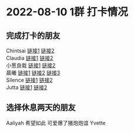 # 2022-08-10 1群 打卡情况
## 完成打卡的朋友
Chintsai [链接1](http://mmbiz.qpic.cn/mmbiz_jpg/fKBOEML39zokNjNUO7KicqfkZLpemJ3gBBrOqicmRYEDrHam3CIhiaU3aic3IUGP9Xbp9G89aNaDPicEeenF7HTPe6w/0) [链接2](http://mmbiz.qpic.cn/mmbiz_jpg/fKBOEML39zokNjNUO7KicqfkZLpemJ3gB0VB92CYBnzObqPtrpbLNad4p3RdCFp3wIkUd1t0ul4PdveZfcicptibg/0) <br>Claudia [链接1](http://mmbiz.qpic.cn/mmbiz_jpg/EqM704vBbWCic5D5gf8UBkhc4A3a8a5bezwgtbqtMVM1FBPP1G3F5g4Oq5j52RbLVm0fFIoszF3iczGibq0kKPHCA/0) [链接2](http://mmbiz.qpic.cn/mmbiz_jpg/EqM704vBbWCic5D5gf8UBkhc4A3a8a5beYxib4PENT4xXgAic2E81t6dFKI7GPiagR0LwkEpolRxL7hLYNozVy9vRA/0) <br>小葱良栽 [链接1](http://mmbiz.qpic.cn/mmbiz_jpg/rlzCzCGMBEo1Ql32649tlUMGCmiayM5TjtdOGWtzBqvbQiaNQezkEjdtWf9upRbYPxZ3gPQwp45rsExfFAXEdRkA/0) [链接2](http://mmbiz.qpic.cn/mmbiz_jpg/rlzCzCGMBEo1Ql32649tlUMGCmiayM5TjYHdQ7DPSicBaGVPo85PjwP4mZCHB3wjowHicB18yoNNvYUkZals3Symw/0) <br>晨曦 [链接1](http://mmbiz.qpic.cn/mmbiz_jpg/4rYayDxu0jV5hvGERpaA99C6Gmib9kDpJAplFtQ4ZxHzF3s857DfPJqH1Eh8khOPsXequiaBib6d6sLic3ZM2K3YaQ/0) [链接2](http://mmbiz.qpic.cn/mmbiz_jpg/4rYayDxu0jV5hvGERpaA99C6Gmib9kDpJd7ialsWj1NTK0GC1MJHJia7SGGU1EweJJxsicXMedkGDNtDybZCLfJROA/0) [链接3](http://mmbiz.qpic.cn/mmbiz_jpg/4rYayDxu0jV5hvGERpaA99C6Gmib9kDpJd7ialsWj1NTK0GC1MJHJia7SGGU1EweJJxsicXMedkGDNtDybZCLfJROA/0) <br>Silence [链接1](http://mmbiz.qpic.cn/mmbiz_jpg/sGSnerdz48EozdwJuYhIZ3E0ia1jibZHsPKeicMKBxzP2N8nxaDZ6ZNibCDUciaOu3DlfyPFziaO1gV6BuDFJuBuw7Mg/0) [链接2](http://mmbiz.qpic.cn/mmbiz_jpg/sGSnerdz48EozdwJuYhIZ3E0ia1jibZHsPTmPpflTRFRXicJu1ANUulcFJA2qoKS6fAHlXDJVZiaDBEOZ3YrEGk7TQ/0) <br>Jutta [链接1](http://mmbiz.qpic.cn/mmbiz_jpg/VX3QEib83oGyUsP3AXl3ETxGMz4csPLxWmI9eJqnCM7PodjEYrZssFnNNlic1hzWeMy0iczzw93ibm0tQR1S1RofBQ/0) [链接2](http://mmbiz.qpic.cn/mmbiz_jpg/VX3QEib83oGyUsP3AXl3ETxGMz4csPLxWzarickxiaHjA03fZsIDvPjvXtfCwuHx6bhhcea4sdtUmr7nWdfKVyRFA/0) <br>
## 选择休息两天的朋友
Aaliyah
希望如此
可爱爆了猪炮炮谊
Yvette

